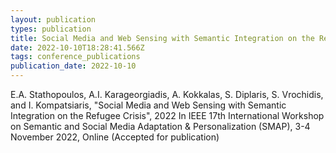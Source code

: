 ```yaml
---
layout: publication
types: publication
title: Social Media and Web Sensing with Semantic Integration on the Refugee Crisis
date: 2022-10-10T18:28:41.566Z
tags: conference_publications
publication_date: 2022-10-10
---
```

E.A. Stathopoulos, A.I. Karageorgiadis, A. Kokkalas, S. Diplaris, S. Vrochidis, and I. Kompatsiaris, "Social Media and Web Sensing with Semantic Integration on the Refugee Crisis", 2022 In IEEE 17th International Workshop on Semantic and Social Media Adaptation & Personalization (SMAP), 3-4 November 2022, Online (Accepted for publication)